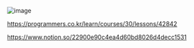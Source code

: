 ![image](https://user-images.githubusercontent.com/84365977/176164767-7aceb8db-6a27-4223-bda3-227eb4a172a3.png)

https://programmers.co.kr/learn/courses/30/lessons/42842

https://www.notion.so/22900e90c4ea4d60bd8026d4decc1531
